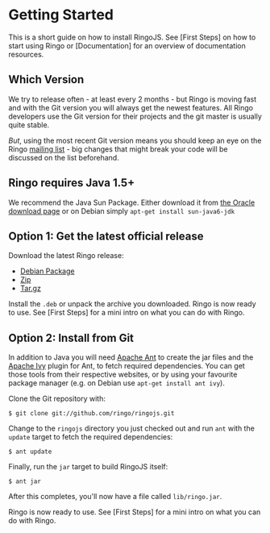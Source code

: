 # Getting Started

This is a short guide on how to install RingoJS. See [First Steps] on how to start using Ringo or [Documentation] for an overview of documentation resources.

Which Version
-------------

We try to release often - at least every 2 months - but Ringo is moving fast and with the Git version you will always get the newest features. All Ringo developers use the Git version for their projects and the git master is usually quite stable.

*But*, using the most recent Git version means you should keep an eye on the Ringo [mailing list](http://groups.google.com/group/ringojs) - big changes that might break your code will be discussed on the list beforehand.

## Ringo requires Java 1.5+

We recommend the Java Sun Package. Either download it from [the Oracle download page](http://www.oracle.com/technetwork/java/javase/downloads/jdk6-jsp-136632.html) or on Debian simply `apt-get install sun-java6-jdk`

## Option 1: Get the latest official release

Download the latest Ringo release:

  * [Debian Package](http://github.com/downloads/ringo/ringojs/ringojs_0.7-1_all.deb)
  * [Zip](http://github.com/downloads/ringo/ringojs/ringojs-0.7.zip)
  * [Tar.gz](http://github.com/downloads/ringo/ringojs/ringojs-0.7.tar.gz)

Install the `.deb` or unpack the archive you downloaded. Ringo is now ready to use. See [First Steps] for a mini intro on what you can do with Ringo.

## Option 2: Install from Git

In addition to Java you will need [Apache Ant](http://ant.apache.org/) to create the jar files and the [Apache Ivy](http://ant.apache.org/ivy/) plugin for Ant, to fetch required dependencies. You can get those tools from their respective websites, or by using your favourite package manager (e.g. on Debian use `apt-get install ant ivy`).

Clone the Git repository with:

    $ git clone git://github.com/ringo/ringojs.git

Change to the `ringojs` directory you just checked out and run `ant` with the `update` target to fetch the required dependencies:

    $ ant update

Finally, run the `jar` target to build RingoJS itself:

    $ ant jar

After this completes, you'll now have a file called `lib/ringo.jar`.

Ringo is now ready to use. See [First Steps] for a mini intro on what you can do with Ringo.
